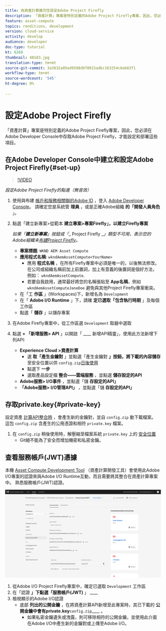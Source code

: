 ```yaml
---
title: 為資產計算擴充性設定Adobe Project Firefly
description: 「資產計算」專案是特別定義的Adobe Project Firefly專案，因此，您必須在Adobe Developer Console中存取Adobe Project Firefly，才能設定和部署這些項目。
feature: asset-compute
topics: renditions, development
version: cloud-service
activity: develop
audience: developer
doc-type: tutorial
kt: 6268
thumbnail: 40183.jpg
translation-type: tm+mt
source-git-commit: 3a3832a05ed9598d970915adbc163254c6eb83f1
workflow-type: tm+mt
source-wordcount: '545'
ht-degree: 0%

---
```



# 設定Adobe Project Firefly

「資產計算」專案是特別定義的Adobe Project Firefly專案，因此，您必須在Adobe Developer Console中存取Adobe Project Firefly，才能設定和部署這些項目。

## 在Adobe Developer Console中建立和設定Adobe Project Firefly{#set-up}

>[!VIDEO](https://video.tv.adobe.com/v/40183/?quality=12&learn=on)

_設定Adobe Project Firefly的點進（無音效）_

1. 使用與布建 [帳戶和服務相關聯的Adobe ID](https://console.adobe.io) ，登入 [Adobe Developer Console](./accounts-and-services.md)。 請確定您是系統管 __理員__ ，或是正確Adobe組織 __的「開發人員角色__ 」。
1. 點選「建立新專案>從範本 __建立專案>專案Firefly」，以建立Firefly專案__

   _如果「__&#x200B;建立新專案&#x200B;__」按鈕或「__ Project Firefly __」類型不可用，表示您的Adobe組織未[布建Project Firefly](#request-adobe-project-firefly)。_

   + __專案標題__: `WKND AEM Asset Compute`
   + __應用程式名稱__: `wkndAemAssetCompute<YourName>`
      + 應用 __程式名稱__ ，在所有Firefly專案中必須是唯一的，以後無法修改。 在公司或組織名稱前加上前置詞，加上有意義的後置詞是個好方法，例如： `wkndAemAssetCompute`.
      + 若要自我啟用，通常最好將您的名稱張貼至 __App名稱__，例如 `wkndAemAssetComputeJaneDoe` 避免與其他Project Firefly專案衝突。
   + 在「工 __作區__ 」(Workspaces)下，新增名為 `Development`
   + 在「 __Adobe I/O Runtime__ 」下，請確 __定已選取「包含執行時期__ 」及每個工作區
   + 點選「 __儲存__ 」以儲存專案
1. 在Adobe Firefly專案中，從工作區選 `Development` 取器中選取
1. 點選 __+ 「新增服務> API__ 」以開啟「 ____ 新增API精靈」，使用此方法新增下列API:

   + __Experience Cloud >資產計算__
      + 選 __取「產生金鑰對__ 」並點選「產生金鑰對 __」按鈕，將下載的內容儲存__ 至安全位置以供 `config.zip`[日後使用](#private-key)
      + 點選下 __一步__
      + 選取產品設定檔 __整合——雲端服務__ ，並點選 __儲存設定的API__
   + __Adobe服務> I/O事件__ ，並點選「儲 __存設定的API」__
   + __「Adobe服務> I/O管理API」__ ，並點選「儲 __存設定的API」__

## 存取private.key{#private-key}

設定資產 [計算API整合時](#set-up) ，會產生新的金鑰對，並自 `config.zip` 動下載檔案。 這包 `config.zip` 含產生的公用憑證和相符 `private.key` 檔案。

1. 在 `config.zip` 稍後使用時，解壓縮至檔案系統 `private.key` 上的 [安全位置](../develop/environment-variables.md)
   + Git絕不能為了安全而增加機密和私密金鑰。

## 查看服務帳戶(JWT)憑據

本機 [Asset Compute Development Tool](../develop/development-tool.md) （資產計算開發工具）會使用此Adobe I/O專案的認證來與Adobe I/O Runtime互動，而且需要將其整合在資產計算專案中。 熟悉服務帳戶(JWT)認證。

![Adobe開發人員服務帳戶認證](./assets/firefly/service-account.png)

1. 從Adobe I/O Project Firefly專案中，確定已選取 `Development` 工作區
1. 在「認證 __」下點選「服務帳戶(JWT)__ 」 ____
1. 檢視顯示的Adobe I/O認證
   + 底部 __列出的公開金鑰__ ，在將資產計算API新增至此專案時，其已下載的 __公開金鑰中會有private.key__`config.zip`____ 。
      + 如果私密金鑰遺失或洩露，則可移除相符的公開金鑰，並使用此介面在Adobe I/O中產生新的金鑰對或上傳至Adobe I/O。
